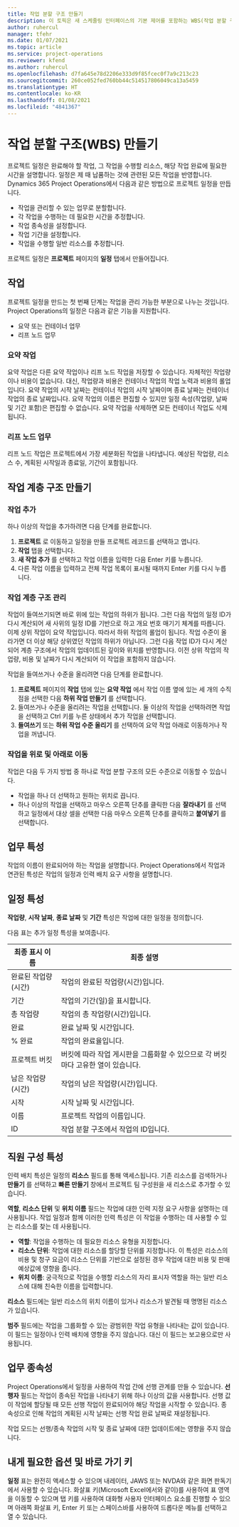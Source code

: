```yaml
---
title: 작업 분할 구조 만들기
description: 이 토픽은 새 스케줄링 인터페이스의 기본 제어를 포함하는 WBS(작업 분할 구조)를 작성하는 방법을 설명합니다.
author: ruhercul
manager: tfehr
ms.date: 01/07/2021
ms.topic: article
ms.service: project-operations
ms.reviewer: kfend
ms.author: ruhercul
ms.openlocfilehash: d7fa645e78d2206e333d9f85fcec0f7a9c213c23
ms.sourcegitcommit: 260ce052fed760bb44c514517806049ca13a5459
ms.translationtype: HT
ms.contentlocale: ko-KR
ms.lasthandoff: 01/08/2021
ms.locfileid: "4841367"
---
```

# <a name="create-a-work-breakdown-structure-wbs"></a>작업 분할 구조(WBS) 만들기

프로젝트 일정은 완료해야 할 작업, 그 작업을 수행할 리소스, 해당 작업 완료에 필요한 시간을 설명합니다. 일정은 제 때 납품하는 것에 관련된 모든 작업을 반영합니다. Dynamics 365 Project Operations에서 다음과 같은 방법으로 프로젝트 일정을 만듭니다.

  - 작업을 관리할 수 있는 업무로 분할합니다.
  - 각 작업을 수행하는 데 필요한 시간을 추정합니다.
  - 작업 종속성을 설정합니다.
  - 작업 기간을 설정합니다.
  - 작업을 수행할 일반 리소스를 추정합니다. 

프로젝트 일정은 **프로젝트** 페이지의 **일정** 탭에서 만들어집니다.

## <a name="tasks"></a>작업

프로젝트 일정을 만드는 첫 번째 단계는 작업을 관리 가능한 부분으로 나누는 것입니다. Project Operations의 일정은 다음과 같은 기능을 지원합니다.

- 요약 또는 컨테이너 업무
- 리프 노드 업무

### <a name="summary-tasks"></a>요약 작업

요약 작업은 다른 요약 작업이나 리프 노드 작업을 저장할 수 있습니다. 자체적인 작업량이나 비용이 없습니다. 대신, 작업량과 비용은 컨테이너 작업의 작업 노력과 비용의 롤업입니다. 요약 작업의 시작 날짜는 컨테이너 작업의 시작 날짜이며 종료 날짜는 컨테이너 작업의 종료 날짜입니다. 요약 작업의 이름은 편집할 수 있지만 일정 속성(작업량, 날짜 및 기간 포함)은 편집할 수 없습니다. 요약 작업을 삭제하면 모든 컨테이너 작업도 삭제됩니다.

### <a name="leaf-node-tasks"></a>리프 노드 업무

리프 노드 작업은 프로젝트에서 가장 세분화된 작업을 나타냅니다. 예상된 작업량, 리소스 수, 계획된 시작일과 종료일, 기간이 포함됩니다.

## <a name="create-a-task-hierarchy"></a>작업 계층 구조 만들기

### <a name="add-a-task"></a>작업 추가

하나 이상의 작업을 추가하려면 다음 단계를 완료합니다.

1. **프로젝트** 로 이동하고 일정을 만들 프로젝트 레코드를 선택하고 엽니다. 
2. **작업** 탭을 선택합니다. 
3. **새 작업 추가** 를 선택하고 작업 이름을 입력한 다음 Enter 키를 누릅니다.
2. 다른 작업 이름을 입력하고 전체 작업 목록이 표시될 때까지 Enter 키를 다시 누릅니다.

### <a name="manage-hierarchy-of-a-task"></a>작업 계층 구조 관리

작업이 들여쓰기되면 바로 위에 있는 작업의 하위가 됩니다. 그런 다음 작업의 일정 ID가 다시 계산되어 새 사위의 일정 ID를 기반으로 하고 개요 번호 매기기 체계를 따릅니다. 이제 상위 작업이 요약 작업입니다. 따라서 하위 작업의 롤업이 됩니다. 작업 수준이 올라가면 더 이상 해당 상위였던 작업의 하위가 아닙니다. 그런 다음 작업 ID가 다시 계산되어 계층 구조에서 작업의 업데이트된 깊이와 위치를 반영합니다. 이전 상위 작업의 작업량, 비용 및 날짜가 다시 계산되어 이 작업을 포함하지 않습니다.

작업을 들여쓰거나 수준을 올리려면 다음 단계를 완료합니다.

1. **프로젝트** 페이지의 **작업** 탭에 있는 **요약 작업** 에서 작업 이름 옆에 있는 세 개의 수직 점을 선택한 다음 **하위 작업 만들기** 를 선택합니다. 
2. 들여쓰거나 수준을 올리려는 작업을 선택합니다. 둘 이상의 작업을 선택하려면 작업을 선택하고 Ctrl 키를 누른 상태에서 추가 작업을 선택합니다.
2. **들여쓰기** 또는 **하위 작업 수준 올리기** 를 선택하여 요약 작업 아래로 이동하거나 작업을 꺼냅니다.

### <a name="move-tasks-up-and-down"></a>작업을 위로 및 아래로 이동

작업은 다음 두 가지 방법 중 하나로 작업 분할 구조의 모든 수준으로 이동할 수 있습니다.

- 작업을 하나 더 선택하고 원하는 위치로 끕니다.
- 하나 이상의 작업을 선택하고 마우스 오른쪽 단추를 클릭한 다음 **잘라내기** 를 선택하고 일정에서 대상 셀을 선택한 다음 마우스 오른쪽 단추를 클릭하고 **붙여넣기** 를 선택합니다.

## <a name="task-attributes"></a>업무 특성

작업의 이름이 완료되어야 하는 작업을 설명합니다. Project Operations에서 작업과 연관된 특성은 작업의 일정과 인력 배치 요구 사항을 설명합니다.

## <a name="schedule-attributes"></a>일정 특성

**작업량**, **시작 날짜**, **종료 날짜** 및 **기간** 특성은 작업에 대한 일정을 정의합니다.

다음 표는 추가 일정 특성을 보여줍니다.

| **최종 표시 이름** | **최종 설명** |
| --- | --- |
| 완료된 작업량(시간) | 작업의 완료된 작업량(시간)입니다. |
| 기간 | 작업의 기간(일)을 표시합니다. |
| 총 작업량 | 작업의 총 작업량(시간)입니다. |
| 완료 | 완료 날짜 및 시간입니다. |
| % 완료 | 작업의 완료율입니다. |
| 프로젝트 버킷 | 버킷에 따라 작업 게시판을 그룹화할 수 있으므로 각 버킷마다 고유한 열이 있습니다. |
| 남은 작업량(시간) | 작업의 남은 작업량(시간)입니다. |
| 시작 | 시작 날짜 및 시간입니다. |
| 이름 | 프로젝트 작업의 이름입니다. |
| ID | 작업 분할 구조에서 작업의 ID입니다. |

## <a name="staffing-attributes"></a>직원 구성 특성

인력 배치 특성은 일정의 **리소스** 필드를 통해 액세스됩니다. 기존 리소스를 검색하거나 **만들기** 를 선택하고 **빠른 만들기** 창에서 프로젝트 팀 구성원을 새 리소스로 추가할 수 있습니다.

**역할**, **리소스 단위** 및 **위치 이름** 필드는 작업에 대한 인력 지정 요구 사항을 설명하는 데 사용됩니다. 작업 일정과 함께 이러한 인력 특성은 이 작업을 수행하는 데 사용할 수 있는 리소스를 찾는 데 사용됩니다.

   - **역할**: 작업을 수행하는 데 필요한 리소스 유형을 지정합니다.
   - **리소스 단위**: 작업에 대한 리소스를 할당할 단위를 지정합니다. 이 특성은 리소스의 비용 및 청구 요금이 리소스 단위를 기반으로 설정된 경우 작업에 대한 비용 및 판매 예상값에 영향을 줍니다.
   - **위치 이름**: 궁극적으로 작업을 수행할 리소스의 자리 표시자 역할을 하는 일반 리소스에 대해 친숙한 이름을 입력합니다.

**리소스** 필드에는 일반 리소스의 위치 이름이 있거나 리소스가 발견될 때 명명된 리소스가 있습니다.

**범주** 필드에는 작업을 그룹화할 수 있는 광범위한 작업 유형을 나타내는 값이 있습니다. 이 필드는 일정이나 인력 배치에 영향을 주지 않습니다. 대신 이 필드는 보고용으로만 사용됩니다.

## <a name="task-dependencies"></a>업무 종속성

Project Operations에서 일정을 사용하여 작업 간에 선행 관계를 만들 수 있습니다. **선행자** 필드는 작업이 종속된 작업을 나타내기 위해 하나 이상의 값을 사용합니다. 선행 값이 작업에 할당될 때 모든 선행 작업이 완료되어야 해당 작업을 시작할 수 있습니다. 종속성으로 인해 작업의 계획된 시작 날짜는 선행 작업 완료 날짜로 재설정됩니다.

작업 모드는 선행/종속 작업의 시작 및 종료 날짜에 대한 업데이트에는 영향을 주지 않습니다.

## <a name="accessibility-and-keyboard-shortcuts"></a>내게 필요한 옵션 및 바로 가기 키

**일정** 표는 완전히 액세스할 수 있으며 내레이터, JAWS 또는 NVDA와 같은 화면 판독기에서 사용할 수 있습니다. 화살표 키(Microsoft Excel에서와 같이)를 사용하여 표 영역을 이동할 수 있으며 탭 키를 사용하여 대화형 사용자 인터페이스 요소를 진행할 수 있으며 아래쪽 화살표 키, Enter 키 또는 스페이스바를 사용하여 드롭다운 메뉴를 선택하고 열 수 있습니다.
